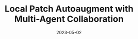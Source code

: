---
title: "Local Patch Autoaugment with Multi-Agent Collaboration"
collection: publications
authors: 'Shiqi Lin*, <b>Tao Yu*</b>, Ruoyu Feng, Xin Li, Xiaoyuan Yu, Lei Xiao, Zhibo Chen'
permalink: /publication/2023-05-02-local-patch-autoaugment-with-multi-agent-collaboration
# excerpt: 'This paper is about fixing template issue #693.'
date: 2023-05-02
venue: 'IEEE Transactions on Multimedia (<b>TMM</b>)'
paperurl: 'https://arxiv.org/pdf/2103.11099'
codeurl: 'https://github.com/LinShiqi047/PatchAutoAugment'
# citation: 'Your Name, You. (2024). &quot;Paper Title Number 3.&quot; <i>GitHub Journal of Bugs</i>. 1(3).'
---